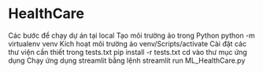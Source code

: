 # HealthCare
Các bước để chạy dự án tại local
Tạo môi trường ảo trong Python python -m virtualenv venv
Kích hoạt môi trường ảo venv/Scripts/activate
Cài đặt các thư viện cần thiết trong tests.txt pip install -r tests.txt
cd vào thư mục ứng dụng 
Chạy ứng dụng streamlit bằng lệnh streamlit run ML_HealthCare.py
